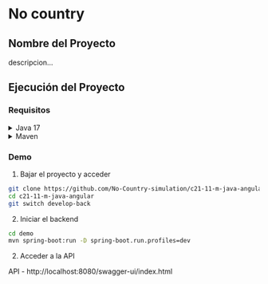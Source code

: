 # No country

## Nombre del Proyecto

descripcion...

## Ejecución del Proyecto
### Requisitos
<details>
<summary>  Java 17 </summary>

### **Java**
- **Descripción**: Java es un lenguaje de programación de propósito general, orientado a objetos y ampliamente utilizado para el desarrollo de aplicaciones empresariales. Su popularidad se debe a su portabilidad, rendimiento y robustez.
* Asegúrate de tener instalado Java JDK en tu sistema. Puedes verificarlo usando el siguiente comando en tu terminal o consola:
  ```bash
  java -version
  ```
    * Si no lo tienes, descarga e instala el [JDK desde aquí](https://www.oracle.com/java/technologies/downloads/#java11).
    * [Instructiones](https://docs.oracle.com/en/java/javase/11/install/overview-jdk-installation.html#GUID-8677A77F-231A-40F7-98B9-1FD0B48C346A__INSTALLINGTHEJDKANDJREONMICROSOFTWI-E04E8B17).

#### Configurar Variables de Entorno 

* ##### En Windows:
  * [Viode tutorial ](https://www.youtube.com/watch?v=TRsCMJrKglw)
  * Abre las propiedades del sistema:
  * Haz clic derecho en "Este PC" o "Mi PC", selecciona "Propiedades".
  * Ve a "Configuración avanzada del sistema".
  * Haz clic en "Variables de entorno".
  * Configurar JAVA_HOME:
  * En "Variables del sistema", haz clic en "Nuevo".
  * Nombre de la variable: JAVA_HOME.
  *  Valor de la variable: la ruta donde está instalado tu JDK (ej, C:\Program Files\Java\jdk-17).
  *  Agregar Java al PATH:
  *  Busca la variable Path en "Variables del sistema" y haz clic en "Editar".
  *  Añade una nueva entrada con la ruta %JAVA_HOME%\bin.
  *  Guarda los cambios y reinicia la terminal.
* ##### En Linux/MacOS:
  *  Abre un terminal y edita el archivo de perfil (como .bashrc, .bash_profile, o .zshrc dependiendo de tu shell):
  ````bash
  Copiar código
  nano ~/.bashrc
  ````
  * Añade las siguientes líneas:
  ```bash
  export JAVA_HOME=/ruta/a/tu/jdk
  export PATH=$JAVA_HOME/bin:$PATH
  ```
  * Guarda los cambios y ejecuta:
  ```bash
  source ~/.bashrc
  ```
</details>

<details>
<summary>  Maven </summary>

### **Maven**
* Puedes verificar si ya tienes Maven instalado ejecutando:
    ```bash
    mvn -version
    ```
    * Si no lo tienes, puedes descargarlo de [aquí](https://maven.apache.org/download.cgi) e instalarlo.
    * [Instructiones](https://maven.apache.org/install.html).
  
#### Instalación de Maven en Windows.
  * Visita la página oficial de descarga de Apache Maven.
  * Descarga la versión binaria ZIP (por ejemplo, apache-maven-3.9.5-bin.zip).
  * Descomprime el archivo ZIP en una carpeta, por ejemplo: C:\Program Files\Apache\Maven.
  * Haz clic derecho en "Este PC" o "Mi PC" y selecciona "Propiedades".
  * Ve a "Configuración avanzada del sistema" y haz clic en "Variables de entorno".
  * Busca la variable Path en "Variables del sistema" y haz clic en "Editar".
    Añade una nueva entrada con la ruta (ej, C:\Program Files\Apache\Maven\apache-maven-3.9.9\bin).
  * Abre una terminal (PowerShell o CMD).
    ```bash
    mvn -version
    ```
  * Si Maven está correctamente instalado, verás la versión de Maven y de Java configurada.

</details>

### Demo

1) Bajar el proyecto y acceder

```bash
git clone https://github.com/No-Country-simulation/c21-11-m-java-angular
cd c21-11-m-java-angular
git switch develop-back
```

2) Iniciar el backend

```bash
cd demo
mvn spring-boot:run -D spring-boot.run.profiles=dev
```

2) Acceder a la API

API - http://localhost:8080/swagger-ui/index.html

  